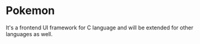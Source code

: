 # Pokemon
It's a frontend UI framework for C language and will be extended for other languages as well.
